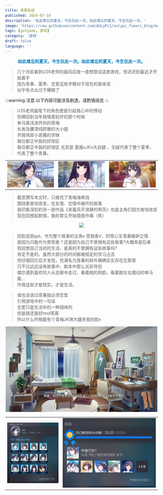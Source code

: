 ```yaml
---
title: 青夏轨迹
published: 2024-07-18
description: '如此难忘的夏天，今生仅此一次。如此难忘的夏天，今生仅此一次。'
image: 'https://raw.githubusercontent.com/AULyPc1/aulypc_fuwari_blog/main/picture/mypic/data/aonatsu_line/20231207171811_1.webp'
tags: [galgame, 游戏]
category: '游戏'
draft: false
language: ''
---
```

<p style="text-align:center;color:#007bbb;font-size:1.0em;font-weight: bold;">
   如此难忘的夏天，今生仅此一次。如此难忘的夏天，今生仅此一次。
</p>

> 几个月前看到U35老师的画风后就一直想尝试这款游戏，但迟迟到最近才开始着手  
> 因为青春、夏季、恋爱这些字眼对于现在的我来说  
> 似乎有点太过于耀眼了  

:::warning
注意:以下内容可能涉及剧透，请酌情阅览
:::

> U35老师画笔下的角色更是引起我心中的悸动  
> 仿佛回到当年我情窦初开的那个时候  
> 单马尾活泼外向的青梅  
> 长发及腰清纯舒雅的大小姐  
> 齐肩俏皮小恶魔的学妹  
> 每位都正中我的好球区  
> 每位都正中我的好球区  尤其是 夏服xJKx大白腿 ，无疑代表了整个夏季，代表了整个青春。

<table><tr>
<td><img src="https://raw.githubusercontent.com/AULyPc1/aulypc_fuwari_blog/main/picture/mypic/data/aonatsu_line/20231202184741_1.webp" border=0 width=260 height=""></td>
<td><img src="https://raw.githubusercontent.com/AULyPc1/aulypc_fuwari_blog/main/picture/mypic/data/aonatsu_line/20231224161659_1.webp" border=0 width=260 height=""></td>
<td><img src="https://raw.githubusercontent.com/AULyPc1/aulypc_fuwari_blog/main/picture/mypic/data/aonatsu_line/20231224164416_1.webp" border=0 width=260 height=""></td>
</tr></table>

> 截至撰写本文时，只推完了青梅海希线  
> 围绕着害怕改变，在友情、恋情中展开的故事  
> 我印象深刻的另一部作品《来着风平浪静的明天》也是主角们因为害怕改变  
> 现在回想起剧情，我的胃又开始隐隐作痛（笑）  
<center><img src="https://lain.bgm.tv/r/400/pic/cover/l/16/29/47889_gZy58.jpg" border=0 width= height=200></center>

> 回到这部gal，作为整个故事的主角x 旁观者√，时常心生羡慕嫉妒之情  
> 是因为只能作为旁观者？还是因为自己不曾拥有这些故事?大概率是后者  
> 但回想自己当初的生活，是真的不曾拥有这些故事吗?  
> 肯定不是的，虽然大部分的时间都被规定的学习占去  
> 但仔细回忆后才发现，充满名为青春的碎片确确实实存在在那里  
> 只不过远远没有故事中、剧本中那么光彩夺目  
> 偶尔遇到喜欢的人从走廊中走过，看着她的侧脸，看着她左右摆动的单马尾...  
> 毕竟这些才是现实，才是生活。  

> 谁也没说过青春就必须恋爱  
> 引用游戏中的一句话  
> 恋爱只是生活中的一种调味剂  
> 但是我还是好tmd羡慕  
> 所以什么时候能有个青梅JK用大腿夹我的脸x  

<center><img src="https://raw.githubusercontent.com/AULyPc1/aulypc_fuwari_blog/main/picture/mypic/data/aonatsu_line/20231202190027_1.webp" border=0 width=500 height=></center>

<table><tr>
<td><img src="https://raw.githubusercontent.com/AULyPc1/aulypc_fuwari_blog/main/picture/mypic/data/aonatsu_line/20240718194914.webp" border=0 width=260 height=""></td>
<td><img src="https://raw.githubusercontent.com/AULyPc1/aulypc_fuwari_blog/main/picture/mypic/data/aonatsu_line/20240718194921.webp" border=0 width= height=300></td>
</tr></table>